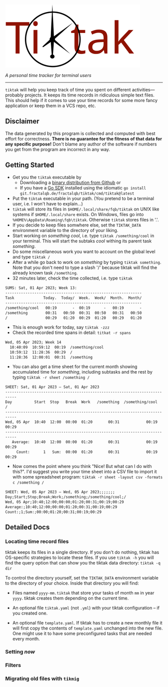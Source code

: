 ![logo](./logo.svg)

*A personal time tracker for terminal users*

---

`tiktak` will help you keep track of time you spent on different
activities—probably projects. It keeps its time records in ridiculous simple
text files. This should help if it comes to use your time records for some more
fancy application or keep them in a VCS repo, etc.

## Disclaimer
The data generated by this program is collected and computed with best effort
for correctness. __There is no guarantee for the fitness of that data for any
specific purpose!__ Don't blame any author of the software if numbers you get
from the program are incorrect in any way.

## Getting Started

- Get you the `tiktak` executable by
    * Downloading a [binary distribution from
      Github](https://github.com/fractalqb/tiktak/releases) or
    * If you have a [Go SDK](https://golang.org/dl/) installed using the
      idiomatic `go install git.fractalqb.de/fractalqb/tiktak/cmd/tiktak@latest`
- Put the `tiktak` executable in your path. (You pretend to be a terminal user,
  i.e. I won't have to explain…)
- `tiktak` will store its files in `$HOME/.local/share/fqb/tiktak` on UN!X like
  systems if `$HOME/.local/share` exists. On Windows, files go into
  `%HOME%\AppData\Roaming\fqb\tiktak`. Otherwise `tiktak` stores files in '.'.
- If you decide to keep files somwhere else, set the `TIKTAK_DATA` environment
  variable to the directory of your liking.
- Start working on _something cool_, i.e. type `tiktak /something/cool` in your
  terminal. This will start the subtaks _cool_ withing its parent task
  _something_.
- Do some miscellaneous work you want to account on the global level and type
  `tiktak /`
- After a while go back to work on _something_ by typing `tiktak something`.
  Note that you don't need to type a slash '/' because tiktak will find the
  already known task `/something`.
- 32 minutes later, check the time collected, i.e. type `tiktak`
```
SUMS: Sat, 01 Apr 2023; Week 13:                                   
-------------------------------------------------------------
Task             Today.  Today/  Week.  Week/  Month.  Month/
-------------------------------------------------------------
/something/cool   00:19       -  00:19      -   00:19       -
/something        00:31   00:50  00:31  00:50   00:31   00:50
/                 00:29   01:20  00:29  01:20   00:29   01:20
```
- This is enough work for today, say `tiktak -zzz`
- Check the recorded time spans in detail: `titkat -r spans`
```
Wed, 05 Apr 2023; Week 14                   
  10:40:09  10:59:12  00:19  /something/cool
  10:59:12  11:28:36  00:29  /              
  11:28:36  12:00:01  00:31  /something
```
- You can also get a time sheet for the current month showing accumulated time
  for _something_, including subtasks and the rest by typing `tiktak -r sheet
  /something /`
```
SHEET: Sat, 01 Apr 2023 – Sat, 01 Apr 2023                                 
---------------------------------------------------------------------------
Day          Start  Stop   Break  Work   /something  /something/cool      /
---------------------------------------------------------------------------
Wed, 05 Apr  10:40  12:00  00:00  01:20       00:31            00:19  00:29
---------------------------------------------------------------------------
   Average:  10:40  12:00  00:00  01:20       00:31            00:19  00:29
     Count:      1   Sum:  00:00  01:20       00:31            00:19  00:29
```
- Now comes the point where you think "Nice! But what can I do with this?". I'd
  suggest you write your time sheet into a CSV file to import it with some
  spreadsheet program: `tiktak -r sheet -layout csv -formats c /something /`
```
SHEET: Wed, 05 Apr 2023 – Wed, 05 Apr 2023;;;;;;;
Day;Start;Stop;Break;Work;/something;/something/cool;/
Wed, 05 Apr;10:40;12:00;00:00;01:20;00:31;00:19;00:29
Average:;10:40;12:00;00:00;01:20;00:31;00:19;00:29
Count:;1;Sum:;00:00;01:20;00:31;00:19;00:29
```

## Detailed Docs

### Locating time record files

tiktak keeps its files in a single directory. If you don't do nothing, tiktak
has OS-specific strategies to locate these files. If you use `tiktak -h` you
will find the query option that can show you the tiktak data directory: `tiktak
-q dir`

To control the directory yourself, set the `TIKTAK_DATA` environment variable to
the directory of your choice. Inside that directory you will find:

- Files named `yyyy-mm.tiktak` that store your tasks of month `mm` in year
  `yyyy`. tiktak creates them depending on the current time.

- An optional file `tiktak.yaml` (not `.yml`) with your tiktak configuration –
  if you created one.

- An optional file `template.yaml`. If tiktak has to create a new monthly file
  it will first copy the contents of `template.yaml` unchanged into the new
  file. One might use it to have some preconfigured tasks that are needed every
  month.

### Setting _now_

### Filters

### Migrating old files with `tikmig`

